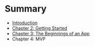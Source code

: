 # Summary

* [Introduction](README.md)
* [Chapter 2: Getting Started](chapter_2_getting_started.md)
* [Chapter 3: The Beginnings of an App](chapter_3_the_beginnings_of_an_app.md)
* Chapter 4: MVP

